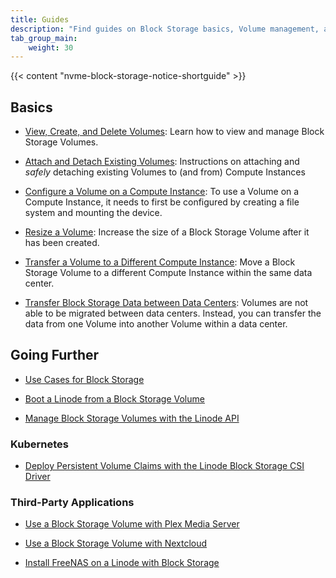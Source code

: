```yaml
---
title: Guides
description: "Find guides on Block Storage basics, Volume management, and other related Block Storage topics."
tab_group_main:
    weight: 30
---
```


{{< content "nvme-block-storage-notice-shortguide" >}}

## Basics

- [View, Create, and Delete Volumes](/docs/products/storage/block-storage/guides/manage-volumes/): Learn how to view and manage Block Storage Volumes.

- [Attach and Detach Existing Volumes](/docs/products/storage/block-storage/guides/attach-and-detach/): Instructions on attaching and *safely* detaching existing Volumes to (and from) Compute Instances

- [Configure a Volume on a Compute Instance](/docs/products/storage/block-storage/guides/configure-volume/): To use a Volume on a Compute Instance, it needs to first be configured by creating a file system and mounting the device.

- [Resize a Volume](/docs/products/storage/block-storage/guides/resize-volume/): Increase the size of a Block Storage Volume after it has been created.

- [Transfer a Volume to a Different Compute Instance](/docs/products/storage/block-storage/guides/transfer-volume/): Move a Block Storage Volume to a different Compute Instance within the same data center.

- [Transfer Block Storage Data between Data Centers](/docs/products/storage/block-storage/guides/transfer-volume-data-between-data-centers/): Volumes are not able to be migrated between data centers. Instead, you can transfer the data from one Volume into another Volume within a data center.

## Going Further

- [Use Cases for Block Storage](/docs/products/storage/block-storage/guides/use-cases/)

- [Boot a Linode from a Block Storage Volume](/docs/products/storage/block-storage/guides/boot-from-a-volume/)

- [Manage Block Storage Volumes with the Linode API](/docs/products/tools/api/guides/block-storage/)

### Kubernetes

- [Deploy Persistent Volume Claims with the Linode Block Storage CSI Driver](/docs/guides/deploy-volumes-with-the-linode-block-storage-csi-driver/)

### Third-Party Applications

- [Use a Block Storage Volume with Plex Media Server](/docs/guides/use-block-storage-with-plex-media-server/)

- [Use a Block Storage Volume with Nextcloud](/docs/guides/use-block-storage-volume-with-nextcloud/)

- [Install FreeNAS on a Linode with Block Storage](/docs/guides/freenas-blockstorage/)
